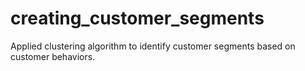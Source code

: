 # creating_customer_segments
Applied clustering algorithm to identify customer segments based on customer behaviors.
